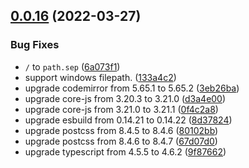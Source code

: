 ## [0.0.16](https://github.com/ytetsuro/sabik/compare/0.0.15...0.0.16) (2022-03-27)


### Bug Fixes

* `/` to `path.sep` ([6a073f1](https://github.com/ytetsuro/sabik/commit/6a073f137a3787a5712b4e8a7ec348f25e1ea4ad))
* support windows filepath. ([133a4c2](https://github.com/ytetsuro/sabik/commit/133a4c221f5aa1f600a2a3ae13571296094f3afb))
* upgrade codemirror from 5.65.1 to 5.65.2 ([3eb26ba](https://github.com/ytetsuro/sabik/commit/3eb26ba11f27300cb667385c17c0445cbb836503))
* upgrade core-js from 3.20.3 to 3.21.0 ([d3a4e00](https://github.com/ytetsuro/sabik/commit/d3a4e008b452853bce81df7c2515b52e49d5dab7))
* upgrade core-js from 3.21.0 to 3.21.1 ([0f4c2a8](https://github.com/ytetsuro/sabik/commit/0f4c2a86664cffe0e45960c85247119e53919c4d))
* upgrade esbuild from 0.14.21 to 0.14.22 ([8d37824](https://github.com/ytetsuro/sabik/commit/8d37824892b461a7df5fb903b80e8bad38438498))
* upgrade postcss from 8.4.5 to 8.4.6 ([80102bb](https://github.com/ytetsuro/sabik/commit/80102bb6c0d75ff8579db8037c2c34a3e06a7ba4))
* upgrade postcss from 8.4.6 to 8.4.7 ([67d07d0](https://github.com/ytetsuro/sabik/commit/67d07d07e41ed1cdd605181be1b7b050c3dca235))
* upgrade typescript from 4.5.5 to 4.6.2 ([9f87662](https://github.com/ytetsuro/sabik/commit/9f87662d497ae4d4c3dc280fc1795d3107f47318))
